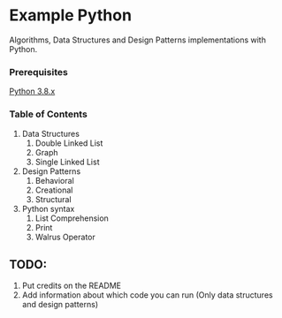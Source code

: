 # Example Python

Algorithms, Data Structures and Design Patterns implementations with Python.

### Prerequisites

[Python 3.8.x](https://www.python.org/downloads/)

### Table of Contents

1. Data Structures
   1. Double Linked List
   1. Graph
   1. Single Linked List
1. Design Patterns
   1. Behavioral
   1. Creational
   1. Structural
1. Python syntax
   1. List Comprehension
   1. Print
   1. Walrus Operator

## TODO:

1. Put credits on the README
1. Add information about which code you can run (Only data structures and design patterns)
